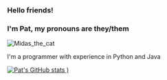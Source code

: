 
### Hello friends! 
### I'm Pat, my pronouns are they/them

![Midas_the_cat](https://user-images.githubusercontent.com/77025162/132894535-ab837545-4a7b-4cb5-ada0-ffe91808c8bc.jpg "a bicolor tabby cat napping on a handknit blanket")

I'm a programmer with experience in Python and Java

[![Pat's GitHub stats](https://github-readme-stats.vercel.app/api?username=PatDaoust&theme=tokyonight)
)](https://github.com/anuraghazra/github-readme-stats)

<!--

Here are some ideas to get you started:

- 🔭 I’m currently working on ...
- 🌱 I’m currently learning ...
- 👯 I’m looking to collaborate on ...
- 🤔 I’m looking for help with ...
- 💬 Ask me about ...
- 📫 How to reach me: ...
- 😄 Pronouns: ...
- ⚡ Fun fact: ...
-->
